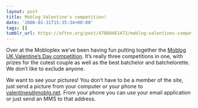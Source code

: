 ```yaml
---
layout: post
title: Moblog Valentine's competition!
date: '2006-01-31T15:35:34+00:00'
tags: []
tumblr_url: https://aftnn.org/post/47880461473/moblog-valentines-competition
---
```

<p>Over at the Mobloplex we&rsquo;ve been having fun putting together the <a href="http://moblog.co.uk/blog/valentines">Moblog UK Valentine&rsquo;s Day competition</a>. It&rsquo;s really three competitions in one, with prizes for the cutest couple as well as the best batchelor and batchelorette. We don&rsquo;t like to exclude anyone.</p>

<p>We want to see your pictures! You don&rsquo;t have to be a member of the site, just send a picture from your computer or your phone to <a href="mailto:valentines@moblg.net">valentines@moblg.net</a>. From your phone you can use your email application or just send an MMS to that address.</p>
